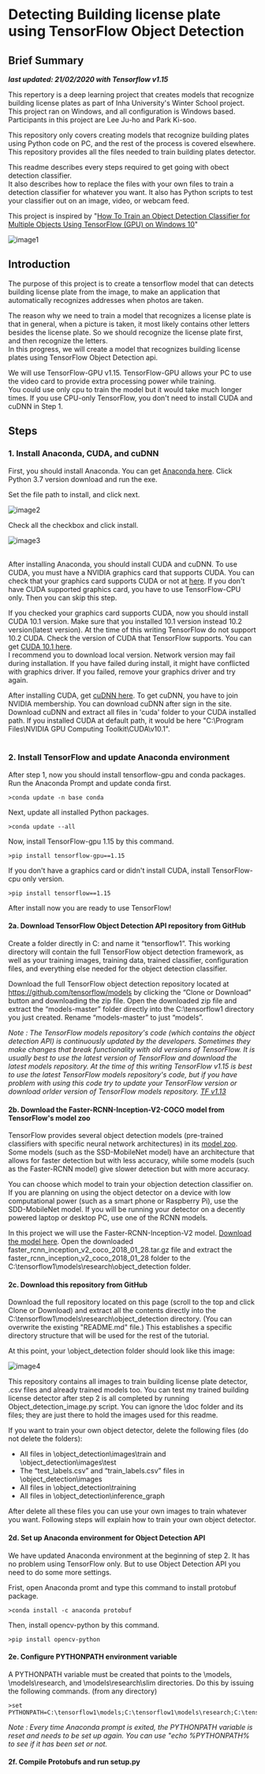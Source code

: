 # Detecting Building license plate using TensorFlow Object Detection
## Brief Summary
***last updated: 21/02/2020 with Tensorflow v1.15***  
  
This repertory is a deep learning project that creates models that recognize building license plates as part of Inha University's Winter School project. This project ran on Windows, and all configuration is Windows based. Participants in this project are Lee Ju-ho and Park Ki-soo.  
  
This repository only covers creating models that recognize building plates using Python code on PC, and the rest of the process is covered elsewhere. This repository provides all the files needed to train building plates detector.  
  
This readme describes every steps required to get going with obect detection classifier.  
It also describes how to replace the files with your own files to train a detection classifier for whatever you want. It also has Python scripts to test your classifier out on an image, video, or webcam feed.  
  
This project is inspired by "[How To Train an Object Detection Classifier for Multiple Objects Using TensorFlow (GPU) on Windows 10](https://github.com/EdjeElectronics/TensorFlow-Object-Detection-API-Tutorial-Train-Multiple-Objects-Windows-10#1-install-anaconda-cuda-and-cudnn)"  
  
![image1](./docs/image1.png)  
  
## Introduction

The purpose of this project is to create a tensorflow model that can detects building license plate from the image, to make an application that automatically recognizes addresses when photos are taken.  
  
The reason why we need to train a model that recognizes a license plate is that in general, when a picture is taken, it most likely contains other letters besides the license plate. So we should recognize the license plate first, and then recognize the letters.  
In this progress, we will create a model that recognizes building license plates using TensorFlow Object Detection api.  
  
We will use TensorFlow-GPU v1.15. TensorFlow-GPU allows your PC to use the video card to provide extra processing power while training.  
You could use only cpu to train the model but it would take much longer times. If you use CPU-only TensorFlow, you don't need to install CUDA and cuDNN in Step 1.  
  
## Steps
### 1. Install Anaconda, CUDA, and cuDNN

First, you should install Anaconda. You can get [Anaconda here](https://www.anaconda.com/distribution/). Click Python 3.7 version download and run the exe.  
  
Set the file path to install, and click next.  
  
![image2](./docs/image2.png)  
  
Check all the checkbox and click install.  
  
![image3](./docs/image3.png)  
<br>

After installing Anaconda, you should install CUDA and cuDNN. To use CUDA, you must have a NVIDIA graphics card that supports CUDA. You can check that your graphics card supports CUDA or not at [here](https://www.geforce.com/hardware/technology/cuda/supported-gpus?field_gpu_type_value=all). If you don't have CUDA supported graphics card, you have to use TensorFlow-CPU only. Then you can skip this step.  
  
If you checked your graphics card supports CUDA, now you should install CUDA 10.1 version. Make sure that you installed 10.1 version instead 10.2 version(latest version). At the time of this writing TensorFlow do not support 10.2 CUDA. Check the version of CUDA that TensorFlow supports. You can get [CUDA 10.1 here](https://developer.nvidia.com/cuda-10.1-download-archive-base?target_os=Windows&target_arch=x86_64&target_version=10&target_type=exelocal).  
I recommend you to download local version. Network version may fail during installation. If you have failed during install, it 
might have conflicted with graphics driver. If you failed, remove your graphics driver and try again.  
  
After installing CUDA, get [cuDNN here](https://developer.nvidia.com/rdp/cudnn-archive). To get cuDNN, you have to join NVIDIA membership. You can download cuDNN after sign in the site. Download cuDNN and extract all files in 'cuda' folder to your CUDA installed path. If you installed CUDA at default path, it would be here "C:\Program Files\NVIDIA GPU Computing Toolkit\CUDA\v10.1".
<br><br>

### 2. Install TensorFlow and update Anaconda environment

After step 1, now you should install tensorflow-gpu and conda packages. Run the Anaconda Prompt and update conda first.  
<pre><code>>conda update -n base conda</code></pre>
Next, update all installed Python packages.
<pre><code>>conda update --all</code></pre>
Now, install TensorFlow-gpu 1.15 by this command.
<pre><code>>pip install tensorflow-gpu==1.15</code></pre>
If you don't have a graphics card or didn't install CUDA, install TensorFlow-cpu only version.
<pre><code>>pip install tensorflow==1.15</code></pre>
After install now you are ready to use TensorFlow!
  
#### 2a. Download TensorFlow Object Detection API repository from GitHub

Create a folder directly in C: and name it “tensorflow1”. This working directory will contain the full TensorFlow object detection framework, as well as your training images, training data, trained classifier, configuration files, and everything else needed for the object detection classifier.  
  
Download the full TensorFlow object detection repository located at https://github.com/tensorflow/models by clicking the “Clone or Download” button and downloading the zip file. Open the downloaded zip file and extract the “models-master” folder directly into the C:\tensorflow1 directory you just created. Rename “models-master” to just “models”.

*Note : The TensorFlow models repository's code (which contains the object detection API) is continuously updated by the developers. Sometimes they make changes that break functionality with old versions of TensorFlow. It is usually best to use the latest version of TensorFlow and download the latest models repository. At the time of this writing TensorFlow v1.15 is best to use the latest TensorFlow models repository's code, but if you have problem with using this code try to update your TensorFlow version or download orlder version of TensorFlow models repository. [TF v1.13](https://github.com/tensorflow/models/tree/r1.13.0)*
  
#### 2b. Download the Faster-RCNN-Inception-V2-COCO model from TensorFlow's model zoo  

TensorFlow provides several object detection models (pre-trained classifiers with specific neural network architectures) in its [model zoo](https://github.com/tensorflow/models/blob/master/research/object_detection/g3doc/detection_model_zoo.md). Some models (such as the SSD-MobileNet model) have an architecture that allows for faster detection but with less accuracy, while some models (such as the Faster-RCNN model) give slower detection but with more accuracy.  
  
You can choose which model to train your objection detection classifier on. If you are planning on using the object detector on a device with low computational power (such as a smart phone or Raspberry Pi), use the SDD-MobileNet model. If you will be running your detector on a decently powered laptop or desktop PC, use one of the RCNN models.  
  
In this project we will use the Faster-RCNN-Inception-V2 model. [Download the model here](http://download.tensorflow.org/models/object_detection/faster_rcnn_inception_v2_coco_2018_01_28.tar.gz). Open the downloaded faster_rcnn_inception_v2_coco_2018_01_28.tar.gz file and extract the faster_rcnn_inception_v2_coco_2018_01_28 folder to the C:\tensorflow1\models\research\object_detection folder.  
  
#### 2c. Download this repository from GitHub  

Download the full repository located on this page (scroll to the top and click Clone or Download) and extract all the contents directly into the C:\tensorflow1\models\research\object_detection directory. (You can overwrite the existing "README.md" file.) This establishes a specific directory structure that will be used for the rest of the tutorial.
  
At this point, your \object_detection folder should look like this image:  
  
![image4](./docs/image4.png)  
  
This repository contains all images to train building license plate detector, .csv files and already trained models too. You can test my trained building license detector after step 2 is all completed by running Object_detection_image.py script. You can ignore the \doc folder and its files; they are just there to hold the images used for this readme.  
  
If you want to train your own object detector, delete the following files (do not delete the folders):  
- All files in \object_detection\images\train and \object_detection\images\test
- The “test_labels.csv” and “train_labels.csv” files in \object_detection\images
- All files in \object_detection\training
- All files in \object_detection\inference_graph  

After delete all these files you can use your own images to train whatever you want. Following steps will explain how to train your own object detector.  
  
#### 2d. Set up Anaconda environment for Object Detection API  

We have updated Anaconda environment at the beginning of step 2. It has no problem using TensorFlow only. But to use Object Detection API you need to do some more settings.  
  
Frist, open Anaconda promt and type this command to install protobuf package.
<pre><code>>conda install -c anaconda protobuf</code></pre>
Then, install opencv-python by this command.
<pre><code>>pip install opencv-python</code></pre>

#### 2e. Configure PYTHONPATH environment variable

A PYTHONPATH variable must be created that points to the \models, \models\research, and \models\research\slim directories. Do this by issuing the following commands. (from any directory)
<pre><code>>set PYTHONPATH=C:\tensorflow1\models;C:\tensorflow1\models\research;C:\tensorflow1\models\research\slim</code></pre>
*Note : Every time Anaconda prompt is exited, the PYTHONPATH variable is reset and needs to be set up again. You can use "echo %PYTHONPATH% to see if it has been set or not.*  
  
#### 2f. Compile Protobufs and run setup.py

